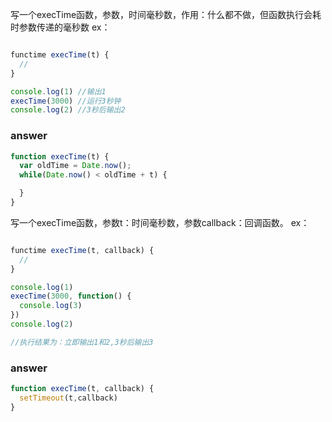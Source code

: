 写一个execTime函数，参数，时间毫秒数，作用：什么都不做，但函数执行会耗时参数传递的毫秒数
ex：


``` js

functime execTime(t) {
  //
}

console.log(1) //输出1
execTime(3000) //运行3秒钟
console.log(2) //3秒后输出2

```

### answer

``` js
function execTime(t) {
  var oldTime = Date.now();
  while(Date.now() < oldTime + t) {

  }
}


```

写一个execTime函数，参数t：时间毫秒数，参数callback：回调函数。
ex：


``` js

functime execTime(t, callback) {
  //
}

console.log(1)
execTime(3000, function() {
  console.log(3)
})
console.log(2)

//执行结果为：立即输出1和2,3秒后输出3

```

### answer

``` js
function execTime(t, callback) {
  setTimeout(t,callback)
}


```